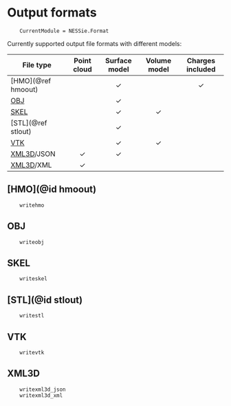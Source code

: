 # Output formats

```@meta
    CurrentModule = NESSie.Format
```

Currently supported output file formats with different models:

| File type          | Point cloud | Surface model | Volume model | Charges included |
|--------------------|:-----------:|:-------------:|:------------:|:----------------:|
| [HMO](@ref hmoout) |             | ✓             |              | ✓                |
| [OBJ](@ref)        |             | ✓             |              |                  |
| [SKEL](@ref)       |             | ✓             | ✓            |                  |
| [STL](@ref stlout) |             | ✓             |              |                  |
| [VTK](@ref)        |             | ✓             | ✓            |                  |
| [XML3D](@ref)/JSON | ✓           | ✓             |              |                  |
| [XML3D](@ref)/XML  | ✓           |               |              |                  |

## [HMO](@id hmoout)
```@docs
    writehmo
```

## OBJ
```@docs
    writeobj
```

## SKEL
```@docs
    writeskel
```

## [STL](@id stlout)
```@docs
    writestl
```

## VTK
```@docs
    writevtk
```

## XML3D
```@docs
    writexml3d_json
    writexml3d_xml
```

